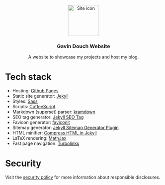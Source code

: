 <p align="center">
    <a href="https://gavindou.ch">
        <img src="https://gavindou.ch/assets/images/favicons/favicon-310.png" alt="Site icon" width="100" height="100">
    </a>
</p>
<h3 align="center">Gavin Douch Website</h3>
<p align="center">A website to showcase my projects and host my blog.</p>

# Tech stack
- Hosting: [Github Pages](https://pages.github.com)
- Static site generator: [Jekyll](https://github.com/jekyll/jekyll)
- Styles: [Sass](https://sass-lang.com/documentation/syntax)
- Scripts: [CoffeeScript](https://coffeescript.org)
- Markdown (superset) parser: [kramdown](https://kramdown.gettalong.org)
- SEO tag generator: [Jekyll SEO Tag](https://github.com/jekyll/jekyll-seo-tag)
- Favicon generator: [faviconit](http://faviconit.com/en)
- Sitemap generator: [Jekyll Sitemap Generator Plugin](https://github.com/jekyll/jekyll-sitemap)
- HTML minifier: [Compress HTML in Jekyll](http://jch.penibelst.de)
- LaTeX rendering: [MathJax](https://www.mathjax.org)
- Fast page navigation: [Turbolinks](https://github.com/turbolinks/turbolinks)

# Security
Visit the [security policy](https://github.com/Coedice/website/security/policy) for more information about responsible disclosures.

